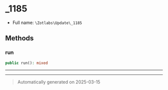 
# _1185





* Full name: `\Zotlabs\Update\_1185`




## Methods


### run



```php
public run(): mixed
```












***


***
> Automatically generated on 2025-03-15
